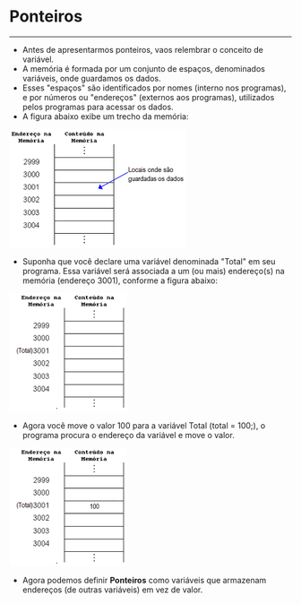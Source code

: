 # Ponteiros
---
+ Antes de apresentarmos ponteiros, vaos relembrar o conceito de variável.
+ A memória é formada por um conjunto de espaços, denominados variáveis, onde guardamos os dados.
+ Esses "espaços" são identificados por nomes (interno nos programas), e por números  ou "endereços" (externos aos programas), utilizados pelos programas para acessar os dados. 
+ A figura abaixo exibe um trecho da memória:

![figura](/markdowns/memoria.png)  

+ Suponha que você declare uma variável denominada "Total" em seu programa. Essa variável será associada a um (ou mais) endereço(s) na memória (endereço 3001), conforme a figura abaixo:

![figura1](/markdowns/memoria1.png)  

+ Agora você move o valor 100 para a variável Total (total = 100;), o programa procura o endereço da variável e move o valor.

![figura2](/markdowns/memoria2.png)  

+ Agora podemos definir <b>Ponteiros</b> como variáveis que armazenam endereços (de outras variáveis) em vez de valor. 
